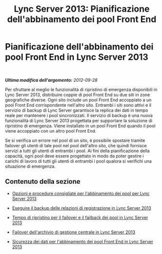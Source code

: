 ﻿---
title: "Lync Server 2013: Pianificazione dell'abbinamento dei pool Front End"
TOCTitle: Pianificazione dell'abbinamento dei pool Front End
ms:assetid: cca5773d-57ff-45ce-a7b4-f82ae697c477
ms:mtpsurl: https://technet.microsoft.com/it-it/library/JJ205293(v=OCS.15)
ms:contentKeyID: 49302002
ms.date: 08/24/2015
mtps_version: v=OCS.15
ms.translationtype: HT
---

# Pianificazione dell'abbinamento dei pool Front End in Lync Server 2013

 

_**Ultima modifica dell'argomento:** 2012-09-28_

Per sfruttare al meglio le funzionalità di ripristino di emergenza disponibili in Lync Server 2013, distribuire coppie di pool Front End su due siti in zone geografiche diverse. Ogni sito include un pool Front End accoppiato a un pool Front End corrispondente nell'altro sito. Entrambi i siti sono attivi e il servizio di backup di Lync Server garantisce la replica dei dati in tempo reale per mantenere i pool sincronizzati. Il servizio di backup è una nuova funzionalità di Lync Server 2013 progettata per supportare la soluzione di ripristino di emergenza. Viene installato in un pool Front End quando il pool viene accoppiato con un altro pool Front End.

Se si verifica un errore nel pool di un sito, è possibile spostare tramite failover gli utenti di tale pool nel pool dell'altro sito, che quindi fornisce servizi a tutti gli utenti di entrambi i pool. Ai fini della pianificazione della capacità, ogni pool deve essere progettato in modo da poter gestire i carichi di lavoro di tutti gli utenti di entrambi i pool qualora si verifichi una situazione di emergenza.

## Contenuto della sezione

  - [Opzioni e procedure consigliate per l'abbinamento dei pool per Lync Server 2013](lync-server-2013-supported-pool-pairing-options-and-best-practices.md)

  - [Eseguire il backup delle relazioni di registrazione in Lync Server 2013](lync-server-2013-backup-registrar-relationships.md)

  - [Tempo di ripristino per il failover e il failback dei pool in Lync Server 2013](lync-server-2013-recovery-time-for-pool-failover-and-pool-failback.md)

  - [Failover dell'archivio di gestione centrale in Lync Server 2013](lync-server-2013-central-management-store-failover.md)

  - [Sicurezza dei dati per l'abbinamento dei pool Front End in Lync Server 2013](lync-server-2013-front-end-pool-pairing-data-security.md)

